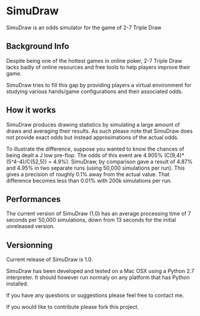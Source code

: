 SimuDraw
========

SimuDraw is an odds simulator for the game of 2-7 Triple Draw


## Background Info

Despite being one of the hottest games in online poker, 2-7 Triple Draw lacks badly of online resources and free tools to help players improve their game.

SimuDraw tries to fill this gap by providing players a virtual environment for studying various hands/game configurations and their associated odds.


## How it works

SimuDraw produces drawing statistics by simulating a large amount of draws and averaging their results.  As such please note that SimuDraw does not provide exact odds but instead approximations of the actual odds.

To illustrate the difference, suppose you wanted to know the chances of being dealt a J low pre-flop.  The odds of this event are 4.905% (C(9,4)*(5^4-4)/C(52,5)) = 4.9%). SimuDraw, by comparison gave a result of 4.87% and 4.95% in two separate runs (using 50,000 simulations per run). This gives a precision of roughly 0.1% away from the actual value.  That difference becomes less than 0.01% with 200k simulations per run.


## Performances

The current version of SimuDraw (1.0) has an average processing time of 7 seconds per 50,000 simulations, down from 13 seconds for the initial unreleased version.

## Versionning

Current release of SimuDraw is 1.0. 

SimuDraw has been developed and tested on a Mac OSX using a Python 2.7 interpreter. It should however run normaly on any platform that has Python installed.



If you have any questions or suggestions please feel free to contact me. 

If you would like to contribute please fork this project.

